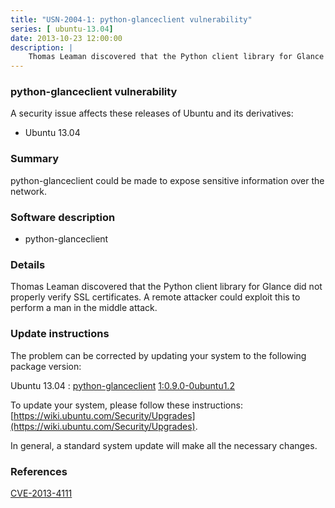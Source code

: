```yaml
---
title: "USN-2004-1: python-glanceclient vulnerability"
series: [ ubuntu-13.04]
date: 2013-10-23 12:00:00
description: |
    Thomas Leaman discovered that the Python client library for Glance did not properly verify SSL certificates. A remote attacker could exploit this to perform a man in the middle attack. 
--- 
```

 
### python-glanceclient vulnerability

A security issue affects these releases of Ubuntu and its derivatives:

* Ubuntu 13.04

### Summary

python-glanceclient could be made to expose sensitive information over the network.

### Software description

* python-glanceclient 

### Details

Thomas Leaman discovered that the Python client library for Glance did not properly verify SSL certificates. A remote attacker could exploit this to perform a man in the middle attack. 

### Update instructions

The problem can be corrected by updating your system to the following package version:

Ubuntu 13.04
 : [python-glanceclient](https://launchpad.net/ubuntu/+source/python-glanceclient) <span> [1:0.9.0-0ubuntu1.2](https://launchpad.net/ubuntu/+source/python-glanceclient/1:0.9.0-0ubuntu1.2) </span> 

To update your system, please follow these instructions: [https://wiki.ubuntu.com/Security/Upgrades](https://wiki.ubuntu.com/Security/Upgrades).

In general, a standard system update will make all the necessary changes. 

### References

 [CVE-2013-4111](http://people.ubuntu.com/~ubuntu-security/cve/CVE-2013-4111)
 
